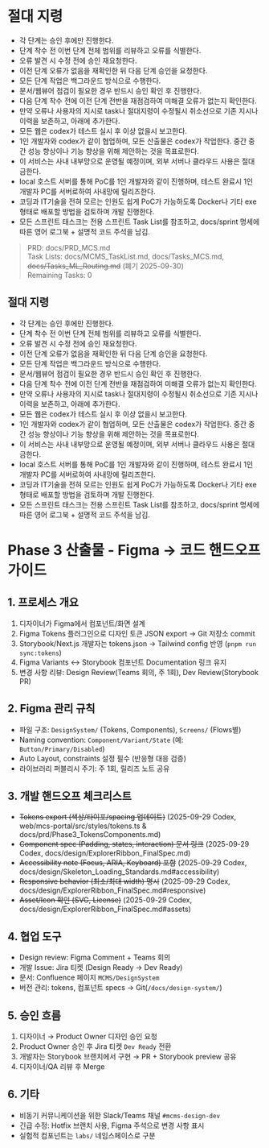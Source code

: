 # 절대 지령
- 각 단계는 승인 후에만 진행한다.
- 단계 착수 전 이번 단계 전체 범위를 리뷰하고 오류를 식별한다.
- 오류 발견 시 수정 전에 승인 재요청한다.
- 이전 단계 오류가 없음을 재확인한 뒤 다음 단계 승인을 요청한다.
- 모든 단계 작업은 백그라운드 방식으로 수행한다.
- 문서/웹뷰어 점검이 필요한 경우 반드시 승인 확인 후 진행한다.
- 다음 단계 착수 전에 이전 단계 전반을 재점검하여 미해결 오류가 없는지 확인한다.
- 만약 오류나 사용자의 지시로 task나 절대지령이 수정될시 취소선으로 기존 지시나 이력을 보존하고, 아래에 추가한다.
- 모든 웹은 codex가 테스트 실시 후 이상 없을시 보고한다.
- 1인 개발자와 codex가 같이 협업하며, 모든 산출물은 codex가 작업한다. 중간 중간 성능 향상이나 기능 향상을 위해 제안하는 것을 목표로한다.
- 이 서비스는 사내 내부망으로 운영될 예정이며, 외부 서버나 클라우드 사용은 절대 금한다.
- local 호스트 서버를 통해 PoC를 1인 개발자와 같이 진행하며, 테스트 완료시 1인 개발자 PC를 서버로하여 사내망에 릴리즈한다.
- 코딩과 IT기술을 전혀 모르는 인원도 쉽게 PoC가 가능하도록 Docker나 기타 exe 형태로 배포할 방법을 검토하며 개발 진행한다.
- 모든 스프린트 태스크는 전용 스프린트 Task List를 참조하고, docs/sprint 명세에 따른 영어 로그북 + 설명적 코드 주석을 남김.

> PRD: docs/PRD_MCS.md  
> Task Lists: docs/MCMS_TaskList.md, docs/Tasks_MCS.md, ~~docs/Tasks_ML_Routing.md~~ (폐기 2025-09-30)  
> Remaining Tasks: 0

## 절대 지령
- 각 단계는 승인 후에만 진행한다.
- 단계 착수 전 이번 단계 전체 범위를 리뷰하고 오류를 식별한다.
- 오류 발견 시 수정 전에 승인 재요청한다.
- 이전 단계 오류가 없음을 재확인한 뒤 다음 단계 승인을 요청한다.
- 모든 단계 작업은 백그라운드 방식으로 수행한다.
- 문서/웹뷰어 점검이 필요한 경우 반드시 승인 확인 후 진행한다.
- 다음 단계 착수 전에 이전 단계 전반을 재점검하여 미해결 오류가 없는지 확인한다.
- 만약 오류나 사용자의 지시로 task나 절대지령이 수정될시 취소선으로 기존 지시나 이력을 보존하고, 아래에 추가한다.
- 모든 웹은 codex가 테스트 실시 후 이상 없을시 보고한다.
- 1인 개발자와 codex가 같이 협업하며, 모든 산출물은 codex가 작업한다. 중간 중간 성능 향상이나 기능 향상을 위해 제안하는 것을 목표로한다.
- 이 서비스는 사내 내부망으로 운영될 예정이며, 외부 서버나 클라우드 사용은 절대 금한다.
- local 호스트 서버를 통해 PoC를 1인 개발자와 같이 진행하며, 테스트 완료시 1인 개발자 PC를 서버로하여 사내망에 릴리즈한다.
- 코딩과 IT기술을 전혀 모르는 인원도 쉽게 PoC가 가능하도록 Docker나 기타 exe 형태로 배포할 방법을 검토하며 개발 진행한다.
- 모든 스프린트 태스크는 전용 스프린트 Task List를 참조하고, docs/sprint 명세에 따른 영어 로그북 + 설명적 코드 주석을 남김.
# Phase 3 산출물 - Figma → 코드 핸드오프 가이드

## 1. 프로세스 개요
1. 디자이너가 Figma에서 컴포넌트/화면 설계
2. Figma Tokens 플러그인으로 디자인 토큰 JSON export → Git 저장소 commit
3. Storybook/Next.js 개발자는 tokens.json → Tailwind config 반영 (`pnpm run sync:tokens`)
4. Figma Variants ↔ Storybook 컴포넌트 Documentation 링크 유지
5. 변경 사항 리뷰: Design Review(Teams 회의, 주 1회), Dev Review(Storybook PR)

## 2. Figma 관리 규칙
- 파일 구조: `DesignSystem/` (Tokens, Components), `Screens/` (Flows별)
- Naming convention: `Component/Variant/State` (예: `Button/Primary/Disabled`)
- Auto Layout, constraints 설정 필수 (반응형 대응 검증)
- 라이브러리 퍼블리시 주기: 주 1회, 릴리즈 노트 공유

## 3. 개발 핸드오프 체크리스트
- ~~Tokens export (색상/타이포/spacing 업데이트)~~ (2025-09-29 Codex, web/mcs-portal/src/styles/tokens.ts & docs/prd/Phase3_TokensComponents.md)
- ~~Component spec (Padding, states, interaction) 문서 링크~~ (2025-09-29 Codex, docs/design/ExplorerRibbon_FinalSpec.md)
- ~~Accessibility note (Focus, ARIA, Keyboard) 포함~~ (2025-09-29 Codex, docs/design/Skeleton_Loading_Standards.md#accessibility)
- ~~Responsive behavior (최소/최대 width) 명시~~ (2025-09-29 Codex, docs/design/ExplorerRibbon_FinalSpec.md#responsive)
- ~~Asset/Icon 확인 (SVG, License)~~ (2025-09-29 Codex, docs/design/ExplorerRibbon_FinalSpec.md#assets)

## 4. 협업 도구
- Design review: Figma Comment + Teams 회의
- 개발 Issue: Jira 티켓 (Design Ready → Dev Ready)
- 문서: Confluence 페이지 `MCMS/DesignSystem`
- 버전 관리: tokens, 컴포넌트 specs → Git(`/docs/design-system/`)

## 5. 승인 흐름
1. 디자이너 → Product Owner 디자인 승인 요청
2. Product Owner 승인 후 Jira 티켓 `Dev Ready` 전환
3. 개발자는 Storybook 브랜치에서 구현 → PR + Storybook preview 공유
4. 디자이너/QA 리뷰 후 Merge

## 6. 기타
- 비동기 커뮤니케이션을 위한 Slack/Teams 채널 `#mcms-design-dev`
- 긴급 수정: Hotfix 브랜치 사용, Figma 주석으로 변경 사항 표시
- 실험적 컴포넌트는 `labs/` 네임스페이스로 구분

